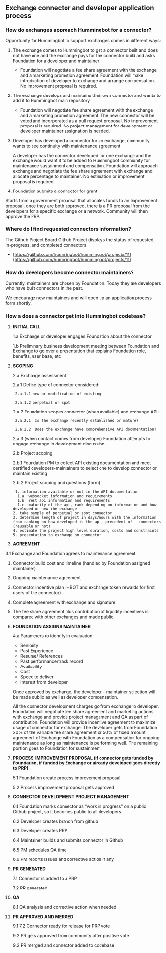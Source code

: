 ## Exchange connector and developer application process

### How do exchanges approach Hummingbot for a connector?

Opportunity for Hummingbot to support exchanges comes in different ways:

1. The exchange comes to Hummingbot to get a connector built and does not have one and the exchange pays for the connector build and asks Foundation for a developer and maintainer
    - Foundation will negotiate a fee share agreement with the exchange and a marketing promotion agreement. Foundation will make introduction of developer to exchange and arrange compensation.  No improvement proposal is required.
    
2. The exchange develops and maintains their own connector and wants to add it to Hummingbot main repository
    - Foundation will negotiate fee share agreement with the exchange and a marketing promotion agreement. The new connector will be voted and incorporated as a pull request proposal. No improvement proposal is required. No project management for development or developer maintainer assignation is needed.
    
3. Developer has developed a connector for an exchange, community wants to see continuity with maintenance agreement
    
    A developer has the connector developed for one exchange and the exchange would want it to be added to Hummingbot community for maintenance sustainment and compensation. Foundation will approach exchange and negotiate the fee share agreement with exchange and allocate percentage to maintainer. No estimation or improvement proposal is required. 
    
4. Foundation submits a connector for grant

Starts from a government proposal that allocates funds to an Improvement proposal, once they are both approved, there is a PR proposal from the developers for a specific exchange or a network. Community will then approve the PRP.

### Where do I find requested connectors information?

The Github Project Board Github Project displays the status of requested, in-progress, and completed connectors

- [https://github.com/hummingbot/hummingbot/projects/11](https://github.com/hummingbot/hummingbot/projects/11)

### How do developers become connector maintainers?

Currently, maintainers are chosen by Foundation. Today they are developers who have built connectors in the past.

We encourage new maintainers and will open up an application process form shortly.

### How a does a connector get into Hummingbot codebase?

1. **INITIAL CALL**
    
    1.a  Exchange or developer engages Foundation about the connector
    
    1.b  Preliminary business development meeting between Foundation and Exchange to go over a presentation that explains Foundation role, benefits, user base, etc 
    
2. **SCOPING**
    
    2.a Exchange assessment
    
     2.a.1 Define type of connector considered:
    
        2.a.1.1 new or modification of existing
    
        2.a.1.2 perpetual or spot
    
     2.a.2 Foundation scopes connector (when available) and exchange API: 
    
        2.a.2.1  Is the exchange recently established or mature? 
    
        2.a.2.2  Does the exchange have comprehensive API documentation?
    
     2.a.3 (when contact comes from developer) Foundation attempts to engage exchange in development discussion
    
    2.b Project scoping
    
     2.b.1 Foundation PM to collect API existing documentation and meet certified developers-maintainers to select one to develop connector or maintain existing
    
     2.b.2 Project scoping and questions (form)
    
        1. information available or not in the API documentation
         1.a  websocket information and requirements
         1.b  rest api information and requirements
         1.c  maturity of the api, rank depending on information and how developed or new the exchange
       2. take sample of perpetual or spot connector
       3. determine length of project in days/hours with the information from ranking on how developed is the api, precedent of   connectors (reusable or not)
       4. estimate the project high level duration, costs and constraints
       5. presentation to exchange on connector

3. **AGREEMENT**

3.1  Exchange and Foundation agrees to maintenance agreement 

 1. Connector build cost and timeline (handled by Foundation assigned maintainer)
 2. Ongoing maintenance agreement
 3. Connector incentive plan (HBOT and exchange token rewards for first users of the connector)
 4. Complete agreement with exchange and signature
 5. The fee share agreement plus contribution of liquidity incentives is compared with other exchanges and made public.

4. **FOUNDATION ASSIGNS MAINTAINER**
    
    4.a Parameters to identify in evaluation:
    
    - Seniority
    - Past Experience
    - Resume/ References
    - Past performance/track record
    - Availability
    - Cost
    - Speed to deliver
    - Interest from developer
    
    Once approved by exchange, the developer - maintainer selection will be made public as well as developer compensation.
    
    All the connector development charges go from exchange to developer. Foundation will negotiate fee share agreement and marketing actions with exchange and provide project management and QA as part of contribution. Foundation will provide incentive agreement to maximize usage of connector for exchange. The developer gets from Foundation 20% of the variable fee share agreement or 50% of fixed amount agreement of Exchange with Foundation as a compensation for ongoing maintenance as long as maintenance is performing well. The remaining portion goes to Foundation for sustainment. 
    
5. **PROCESS  IMPROVEMENT PROPOSAL (if connector gets funded by Foundation, if funded by Exchange or already developed goes directly to PRP)**
    
    5.1 Foundation create process improvement proposal
    
    5.2 Process improvement proposal gets approved
    

6. **CONNECTOR DEVELOPMENT PROJECT MANAGEMENT**
    
    6.1 Foundation marks connector as “work in progress” on a public Github project, so it becomes public to all developers
    
    6.2 Developer creates branch from github
    
    6.3 Developer creates PRP
    
    6.4 Maintainer builds and submits connector in Github
    
    6.5 PM schedules QA time
    
    6.6 PM reports issues and corrective action if any
    
7. **PR GENERATED**
    
    7.1 Connector is added to a PRP
    
    7.2  PR generated
    

8. **QA**
    
    8.1 QA analysis and corrective action when needed
    

9. **PR APPROVED AND MERGED**
    
    9.1  7.2 Connector ready for release for PRP vote
    
    9.2  PR gets approved from community after positive vote 
    
    9.2 PR merged and connector added to codebase